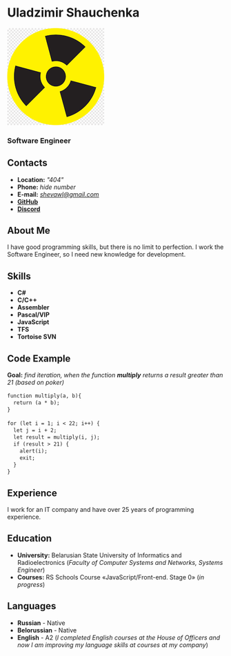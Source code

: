 # Uladzimir Shauchenka
![Avatar](/img/avatar.png "Avatar")
### Software Engineer


## Contacts
* **Location:** *"404"*
* **Phone:**    *hide number*
* **E-mail:**   *shevawl@gmail.com*
* [**GitHub**](https://github.com/WladSheva "WladSheva")
* [**Discord**](https://discordapp.com/users/737264316499099701 "@wladbest")

## About Me
I have good programming skills, but there is no limit to perfection. I work the Software Engineer, so I need new knowledge for development.

## Skills
* **C#**
* **C/C++**
* **Assembler**
* **Pascal/VIP**
* **JavaScript**
* **TFS**
* **Tortoise SVN**

## Code Example
**Goal:** *find iteration, when the function ***multiply*** returns a result greater than 21 (based on poker)* 

```
function multiply(a, b){
  return (a * b);
}

for (let i = 1; i < 22; i++) {
  let j = i + 2;
  let result = multiply(i, j);
  if (result > 21) {
    alert(i);
    exit;
  }
}

```
## Experience
I work for an IT company and have over 25 years of programming experience. 
## Education
* **University:** Belarusian State University of Informatics and Radioelectronics
            (*Faculty of Computer Systems and Networks, Systems Engineer*)
* **Courses:**
RS Schools Course «JavaScript/Front-end. Stage 0» (*in progress*)

## Languages
* **Russian**     - Native
* **Belorussian** - Native
* **English**     - A2 (*I completed English courses at the House of Officers and now I am improving my language skills at courses at my company*)
